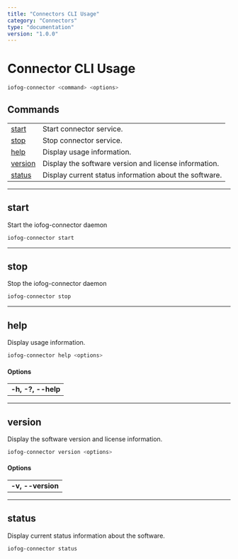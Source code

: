 ```yaml
---
title: "Connectors CLI Usage"
category: "Connectors"
type: "documentation"
version: "1.0.0"
---
```


# Connector CLI Usage

```sh
iofog-connector <command> <options>
```
## Commands
| | |
| - | - |
| [start](#start) | Start connector service. |
| [stop](#stop) | Stop connector service. |
| [help](#help) | Display usage information. |
| [version](#version) | Display the software version and license information. |
| [status](#status) | Display current status information about the software. |

---

## start
Start the iofog-connector daemon

```sh
iofog-connector start
```

---

## stop
Stop the iofog-connector daemon

```sh
iofog-connector stop
```

---

## help
Display usage information.

```sh
iofog-connector help <options>
```

#### Options
| |
| - |
| **-h, -?, --help** |

---

## version
Display the software version and license information.

```sh
iofog-connector version <options>
```

#### Options
| |
| - |
| **-v, --version** |

---

## status
Display current status information about the software.

```sh
iofog-connector status
```

